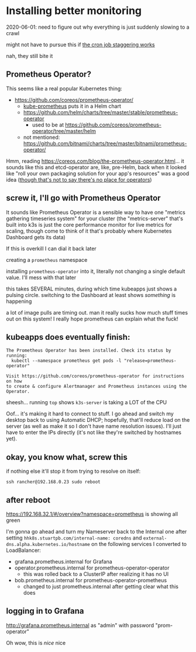 # Installing better monitoring

2020-06-01: need to figure out why everything is just suddenly slowing to a crawl

might not have to pursue this if [the cron job staggering works](18a4adb8-23e9-4f89-adea-b61a8d077ebb.md)

nah, they still bite it

## Prometheus Operator?

This seems like a real popular Kubernetes thing:

- https://github.com/coreos/prometheus-operator/
  - [kube-prometheus](https://github.com/coreos/kube-prometheus) puts it in a Helm chart
  - https://github.com/helm/charts/tree/master/stable/prometheus-operator
    - used to be at https://github.com/coreos/prometheus-operator/tree/master/helm
  - not mentioned: https://github.com/bitnami/charts/tree/master/bitnami/prometheus-operator/

Hmm, reading https://coreos.com/blog/the-prometheus-operator.html... it sounds like this and etcd-operator are, like, pre-Helm, back when it looked like "roll your own packaging solution for your app's resources" was a good idea ([though that's not to say there's no place for operators](https://cloudblogs.microsoft.com/opensource/2020/04/02/when-to-use-helm-operators-kubernetes-ops/))

## screw it, I'll go with Prometheus Operator

It sounds like Prometheus Operator is a sensible way to have one "metrics gathering timeseries system" for your cluster (the "metrics-server" that's built into k3s is just the core performance monitor for live metrics for scaling, though come to think of it that's probably where Kubernetes Dashboard gets its data)

If this is overkill I can dial it back later

creating a `prometheus` namespace

installing `prometheus-operator` into it, literally not changing a single default value. I'll mess with that later

this takes SEVERAL minutes, during which time kubeapps just shows a pulsing circle. switching to the Dashboard at least shows *something* is happening

a lot of image pulls are timing out. man it really sucks how much stuff times out on this system! I really hope prometheus can explain what the fuck!

## kubeapps does eventually finish:

```
The Prometheus Operator has been installed. Check its status by running:
  kubectl --namespace prometheus get pods -l "release=prometheus-operator"

Visit https://github.com/coreos/prometheus-operator for instructions on how
to create & configure Alertmanager and Prometheus instances using the Operator.
```

sheesh... running `top` shows `k3s-server` is taking a LOT of the CPU

Oof... it's making it hard to connect to stuff. I go ahead and switch my desktop back to using Automatic DHCP; hopefully, that'll reduce load on the server (as well as make it so I don't have name resolution issues). I'll just have to enter the IPs directly (it's not like they're switched by hostnames yet).

## okay, you know what, screw this

if nothing else it'll stop it from trying to resolve on itself:

`ssh rancher@192.168.0.23 sudo reboot`

## after reboot

https://192.168.32.1/#/overview?namespace=prometheus is showing all green

I'm gonna go ahead and turn my Nameserver back to the Internal one after setting `hhk8s.stuartpb.com/internal-name: coredns` and `external-dns.alpha.kubernetes.io/hostname` on the following services I converted to LoadBalancer:

- grafana.prometheus.internal for Grafana
- operator.prometheus.internal for prometheus-operator-operator
  - this was rolled back to a ClusterIP after realizing it has no UI
- bob.prometheus.internal for prometheus-operator-prometheus
  - changed to just prometheus.internal after getting clear what this does

## logging in to Grafana

http://grafana.prometheus.internal as "admin" with password "prom-operator"

Oh wow, this is *nice* nice
